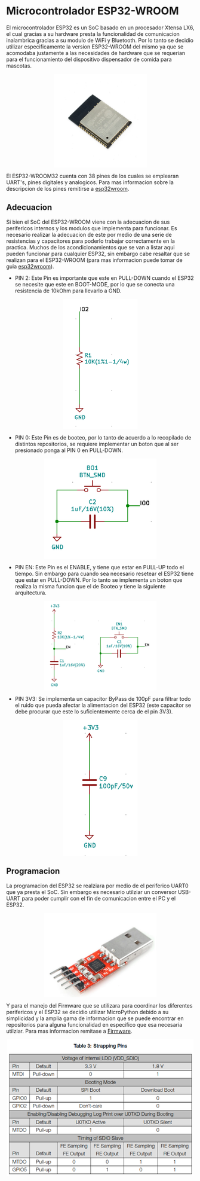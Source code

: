 # Microcontrolador ESP32-WROOM

El microcontrolador ESP32 es un SoC basado en un procesador Xtensa LX6, el cual gracias a su hardware presta la funcionalidad de comunicacion inalambrica gracias a su modulo de WiFi y Bluetooth. Por lo tanto se decidio utilizar especificamente la version ESP32-WROOM del mismo ya que se acomodaba justamente a las necesidades de hardware que se requerian para el funcionamiento del dispositivo dispensador de comida para mascotas.

<p align="center">
  <img src="esp32wroom.jpg" align="center" width = 250>
</p>

El ESP32-WROOM32 cuenta con 38 pines de los cuales se emplearan UART's, pines digitales y analogicos. Para mas informacion sobre la descripcion de los pines remitirse a [esp32wroom](/Datasheets/esp32-wroom-32_datasheet_en.pdf).

## Adecuacion

Si bien el SoC del ESP32-WROOM viene con la adecuacion de sus perifericos internos y los modulos que implementa para funcionar. Es necesario realizar la adecuacion de este por medio de una serie de resistencias y capacitores para poderlo trabajar correctamente en la practica. Muchos de los acondicionamientos que se van a listar aqui pueden funcionar para cualquier ESP32, sin embargo cabe resaltar que se realizan para el ESP32-WROOM (para mas informacion puede tomar de guia [esp32wroom](/Datasheets/esp32-wroom-32_datasheet_en.pdf)).

- PIN 2: Este Pin es importante que este en PULL-DOWN cuando el ESP32 se necesite que este en BOOT-MODE, por lo que se conecta una resistencia de 10kOhm para llevarlo a GND.

<p align="center">
  <img src="io2.png" align="center" width = 200>
</p>

- PIN 0: Este Pin es de booteo, por lo tanto de acuerdo a lo recopilado de distintos repositorios, se requiere implementar un boton que al ser presionado ponga al PIN 0 en PULL-DOWN.

<p align="center">
  <img src="boot.png" align="center" width = 300>
</p>

- PIN EN: Este Pin es el ENABLE, y tiene que estar en PULL-UP todo el tiempo. Sin embargo para cuando sea necesario resetear el ESP32 tiene que estar en PULL-DOWN. Por lo tanto se implementa un boton que realiza la misma funcion que el de Booteo y tiene la siguiente arquitectura.

<p align="center">
  <img src="enable.png" align="center" width = 300>
</p>

- PIN 3V3: Se implementa un capacitor ByPass de 100pF para filtrar todo el ruido que pueda afectar la alimentacion del ESP32 (este capacitor se debe procurar que este lo suficientemente cerca de el pin 3V3).

<p align="center">
  <img src="bypass.png" align="center" width = 200>
</p>


## Programacion

La programacion del ESP32 se realziara por medio de el periferico UART0 que ya presta el SoC. Sin embargo es necesario utilziar un conversor USB-UART para poder cumplir con el fin de comunicacion entre el PC y el ESP32. 

<p align="center">
  <img src="usbserial.png" align="center" width = 300>
</p>

Y para el manejo del Firmware que se utilizara para coordinar los diferentes perifericos y el ESP32 se decidio utilizar MicroPython debido a su simplicidad y la amplia gama de informacion que se puede encontrar en repositorios para alguna funcionalidad en especifico que esa necesaria utilziar. Para mas informacion remitase a [Firmware](/Firmware). 

<p align="center">
  <img src="strappingPins.png" align="center" width = 500>
</p>

